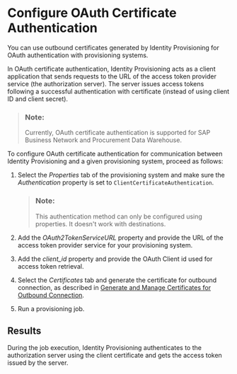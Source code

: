 <!-- loioa40a3f306a374b3d8b58087847a5dbe2 -->

# Configure OAuth Certificate Authentication

You can use outbound certificates generated by Identity Provisioning for OAuth authentication with provisioning systems.

In OAuth certificate authentication, Identity Provisioning acts as a client application that sends requests to the URL of the access token provider service \(the authorization server\). The server issues access tokens following a successful authentication with certificate \(instead of using client ID and client secret\).

> ### Note:  
> Currently, OAuth certificate authentication is supported for SAP Business Network and Procurement Data Warehouse.

To configure OAuth certificate authentication for communication between Identity Provisioning and a given provisioning system, proceed as follows:

1.  Select the *Properties* tab of the provisioning system and make sure the *Authentication* property is set to `ClientCertificateAuthentication`.

    > ### Note:  
    > This authentication method can only be configured using properties. It doesn't work with destinations.

2.  Add the *OAuth2TokenServiceURL* property and provide the URL of the access token provider service for your provisioning system.

3.  Add the *client\_id* property and provide the OAuth Client id used for access token retrieval.

4.  Select the *Certificates* tab and generate the certificate for outbound connection, as described in [Generate and Manage Certificates for Outbound Connection](generate-and-manage-certificates-for-outbound-connection-76867db.md).

5.  Run a provisioning job.




<a name="loioa40a3f306a374b3d8b58087847a5dbe2__section_uzd_pgb_gyb"/>

## Results

During the job execution, Identity Provisioning authenticates to the authorization server using the client certificate and gets the access token issued by the server.

